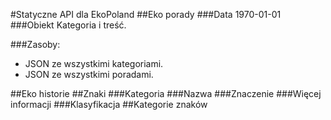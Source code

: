 #Statyczne API dla EkoPoland
##Eko porady
###Data
1970-01-01
###Obiekt
Kategoria i treść.

###Zasoby:
* JSON ze wszystkimi kategoriami.
* JSON ze wszystkimi poradami.

##Eko historie
##Znaki
###Kategoria
###Nazwa
###Znaczenie
###Więcej informacji
###Klasyfikacja
##Kategorie znaków